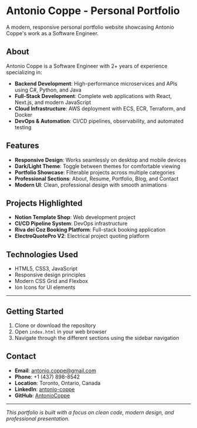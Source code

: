 # Antonio Coppe - Personal Portfolio

A modern, responsive personal portfolio website showcasing Antonio Coppe's work as a Software Engineer.

## About

Antonio Coppe is a Software Engineer with 2+ years of experience specializing in:

- **Backend Development**: High-performance microservices and APIs using C#, Python, and Java
- **Full-Stack Development**: Complete web applications with React, Next.js, and modern JavaScript
- **Cloud Infrastructure**: AWS deployment with ECS, ECR, Terraform, and Docker
- **DevOps & Automation**: CI/CD pipelines, observability, and automated testing

## Features

- **Responsive Design**: Works seamlessly on desktop and mobile devices
- **Dark/Light Theme**: Toggle between themes for comfortable viewing
- **Portfolio Showcase**: Filterable projects across multiple categories
- **Professional Sections**: About, Resume, Portfolio, Blog, and Contact
- **Modern UI**: Clean, professional design with smooth animations

## Projects Highlighted

- **Notion Template Shop**: Web development project
- **CI/CD Pipeline System**: DevOps infrastructure
- **Riva dei Coz Booking Platform**: Full-stack booking application
- **ElectroQuotePro V2**: Electrical project quoting platform

## Technologies Used

- HTML5, CSS3, JavaScript
- Responsive design principles
- Modern CSS Grid and Flexbox
- Ion Icons for UI elements

---

## Getting Started

1. Clone or download the repository
2. Open `index.html` in your web browser
3. Navigate through the different sections using the sidebar navigation

## Contact

- **Email**: <antonio.coppe@gmail.com>
- **Phone**: +1 (437) 898-8542
- **Location**: Toronto, Ontario, Canada
- **LinkedIn**: [antonio-coppe](https://linkedin.com/in/antonio-coppe)
- **GitHub**: [AntonioCoppe](https://github.com/AntonioCoppe)

---

*This portfolio is built with a focus on clean code, modern design, and professional presentation.*
